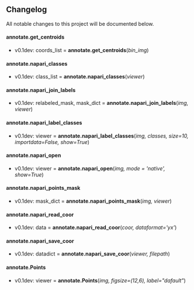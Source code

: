 ## Changelog

All notable changes to this project will be documented below.

#### annotate.get_centroids

* v0.1dev: coords_list = **annotate.get_centroids**(*bin_img*)

#### annotate.napari_classes

* v0.1dev: class_list = **annotate.napari_classes**(*viewer*)

#### annotate.napari_join_labels

* v0.1dev: relabeled_mask, mask_dict = **annotate.napari_join_labels**(*img, viewer*)

#### annotate.napari_label_classes

* v0.1dev: viewer = **annotate.napari_label_classes**(*img, classes, size=10, importdata=False, show=True*)

#### annotate.napari_open

* v0.1dev: viewer = **annotate.napari_open**(*img, mode = 'native', show=True*)

#### annotate.napari_points_mask

* v0.1dev: mask_dict = **annotate.napari_points_mask**(*img, viewer*)

#### annotate.napari_read_coor

* v0.1dev: data = **annotate.napari_read_coor**(*coor, dataformat='yx'*)

#### annotate.napari_save_coor

* v0.1dev: datadict = **annotate.napari_save_coor**(*viewer, filepath*)

#### annotate.Points

* v0.1dev: viewer = **annotate.Points**(*img, figsize=(12,6), label="dafault"*)
